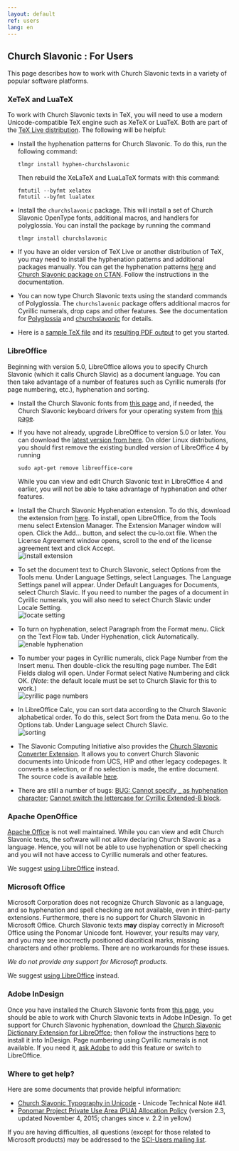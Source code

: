 ```yaml
---
layout: default
ref: users
lang: en
---
```


## Church Slavonic : For Users

This page describes how to work with Church Slavonic texts in a variety of popular software platforms.

### XeTeX and LuaTeX

To work with Church Slavonic texts in TeX, you will need to use a modern Unicode-compatible TeX engine such as XeTeX or LuaTeX.
Both are part of the [TeX Live distribution](https://www.tug.org/texlive/). The following will be helpful:

* Install the hyphenation patterns for Church Slavonic. To do this, run the following command: 

  ```
  tlmgr install hyphen-churchslavonic
  ```
  
  Then rebuild the XeLaTeX and LuaLaTeX formats with this command: 
  
  ```
  fmtutil --byfmt xelatex 
  fmtutil --byfmt lualatex
  ```
  
* Install the `churchslavonic` package. This will install a set of Church Slavonic OpenType fonts, additional macros, 
  and handlers for polyglossia. You can install the package by running the command 
  
  ```
  tlmgr install churchslavonic
  ```
  
* If you have an older version of TeX Live or another distribution of TeX, you may need to install the hyphenation patterns 
  and additional packages manually. You can get the hyphenation patterns 
  [here](https://github.com/slavonic/cu-tex/tree/master/hyphenation)
  and [Church Slavonic package on CTAN](https://www.ctan.org/tex-archive/language/churchslavonic).
  Follow the instructions in the documentation.

* You can now type Church Slavonic texts using the standard commands of Polyglossia. The `churchslavonic` package 
  offers additional macros for Cyrillic numerals, drop caps and other features. See the documentation for 
  [Polyglossia](http://mirror.unl.edu/ctan/macros/latex/contrib/polyglossia/polyglossia.pdf)
  and [churchslavonic](http://ctan.altspu.ru/language/churchslavonic/churchslavonic-en.pdf) for details.

* Here is a [sample TeX file](http://www.ponomar.net/files/sample.tex)
  and its [resulting PDF output](http://www.ponomar.net/files/sample.pdf) to get you started.

### LibreOffice

Beginning with version 5.0, LibreOffice allows you to specify Church Slavonic (which it calls Church Slavic) as a 
document language. You can then take advantage of a number of features such as Cyrillic numerals (for page numbering, etc.), 
hyphenation and sorting.

* Install the Church Slavonic fonts from [this page](fonts.html) and, if needed, the 
  Church Slavonic keyboard drivers for your operating system from [this page](keyboard.html).

* If you have not already, upgrade LibreOffice to version 5.0 or later. You can download the 
  [latest version from here](http://www.libreoffice.org/download/libreoffice-fresh/). 
  On older Linux distributions, you should first remove the existing bundled version of LibreOffice 4 by running 
  ```
  sudo apt-get remove libreoffice-core
  ```
  While you can view and edit Church Slavonic text in LibreOffice 4 and earlier, you will not be able to take advantage 
  of hyphenation and other features.

* Install the Church Slavonic Hyphenation extension. To do this, download the extension from 
  [here](https://extensions.libreoffice.org/extensions/church-slavonic-dictionary).
  To install, open LibreOffice, from the Tools menu select Extension Manager. The Extension Manager window will open. 
  Click the Add... button, and select the cu-lo.oxt file. When the License Agreement window opens, scroll to the end of 
  the license agreement text and click Accept.
  <br>
  ![install extension](http://www.ponomar.net/images/extension_install.png)

* To set the document text to Church Slavonic, select Options from the Tools menu. Under Language Settings, select Languages. 
  The Language Settings panel will appear. Under Default Languages for Documents, select Church Slavic. 
  If you need to number the pages of a document in Cyrillic numerals, you will also need to select Church Slavic under 
  Locale Setting.
  <br>
  ![locate setting](http://www.ponomar.net/images/locale_libreoffice.png)

* To turn on hyphenation, select Paragraph from the Format menu. Click on the Text Flow tab. Under Hyphenation, 
  click Automatically.
  <br>
  ![enable hyphenation](http://www.ponomar.net/images/hyphenation_writer.png)
  
* To number your pages in Cyrillic numerals, click Page Number from the Insert menu. Then double-click the resulting 
  page number. The Edit Fields dialog will open. Under Format select Native Numbering and click OK. 
  (*Note*: the default locale must be set to Church Slavic for this to work.)
  <br>
  ![cyrillic page numbers](http://www.ponomar.net/images/native_number.png)
  
* In LibreOffice Calc, you can sort data according to the Church Slavonic alphabetical order. To do this, select 
  Sort from the Data menu. Go to the Options tab. Under Language select Church Slavic.
  <br>
  ![sorting](http://www.ponomar.net/images/sort_calc.png)
  
* The Slavonic Computing Initiative also provides the 
  [Church Slavonic Converter Extension](https://extensions.libreoffice.org/extensions/church-slavonic-converter).
  It allows you to convert Church Slavonic documents into Unicode from UCS, HIP and other legacy codepages. 
  It converts a selection, or if no selection is made, the entire document. The source code is available 
  [here](https://github.com/slavonic/cuconverter-LO).
  
* There are still a number of bugs: 
  [BUG: Cannot specify _ as hyphenation character](https://bugs.documentfoundation.org/show_bug.cgi?id=85731);
  [Cannot switch the lettercase for Cyrillic Extended-B block](https://bugs.documentfoundation.org/show_bug.cgi).
  
### Apache OpenOffice

[Apache Office](http://www.openoffice.org/) is not well maintained. While you can view and edit Church Slavonic texts, 
the software will not allow declaring Church Slavonic as a language. Hence, you will not be able to use hyphenation or 
spell checking and you will not have access to Cyrillic numerals and other features. 

We suggest [using LibreOffice](https://www.libreoffice.org/download/libreoffice-fresh/) instead.

### Microsoft Office

Microsoft Corporation does not recognize Church Slavonic as a language, and so hyphenation and spell checking are 
not available, even in third-party extensions. Furthermore, there is no support for Church Slavonic in Microsoft Office. 
Church Slavonic texts **may** display correctly in Microsoft Office using the Ponomar Unicode font. 
However, your results may vary, and you may see inocrrectly positioned diacritical marks, missing characters and 
other problems. There are no workarounds for these issues. 

*We do not provide any support for Microsoft products*.

We suggest [using LibreOffice](https://www.libreoffice.org/download/libreoffice-fresh/) instead.

### Adobe InDesign

Once you have installed the Church Slavonic fonts from [this page](fonts.html), you should be able to work with Church 
Slavonic texts in Adobe InDesign. To get support for Church Slavonic hyphenation, 
download the 
[Church Slavonic Dictionary Extension for LibreOffce](http://extensions.libreoffice.org/extensions/church-slavonic-dictionary);
then follow the instructions [here](https://helpx.adobe.com/indesign/kb/add_cs_dictionaries.html) to install it into InDesign.
Page numbering using Cyrillic numerals is not available. If you need it, [ask Adobe](https://helpx.adobe.com/contact.html?step=IDSN)
to add this feature or switch to LibreOffice.

### Where to get help?

Here are some documents that provide helpful information:

* [Church Slavonic Typography in Unicode](http://www.unicode.org/notes/tn41/) - Unicode Technical Note #41.
* [Ponomar Project Private Use Area (PUA) Allocation Policy](http://www.ponomar.net/files/pua_policy.pdf)
  (version 2.3, updated November 4, 2015; changes since v. 2.2 in yellow)

If you are having difficulties, all questions (except for those related to Microsoft products) may be addressed to 
the [SCI-Users mailing list](http://ponomar.net/mailman/listinfo/sci-users_ponomar.net).
